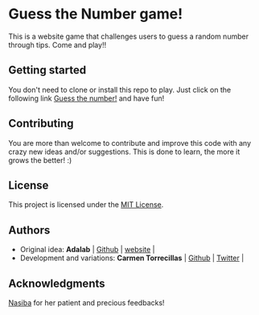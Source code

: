 # Guess the Number game!
This is a website game that challenges users to guess a random number through tips. Come and play!!

## Getting started
You don't need to clone or install this repo to play. Just click on the following link [Guess the number!](http://beta.adalab.es/f-m2-evaluacion-intermedia-carmen-tm/) and have fun!

## Contributing
You are more than welcome to contribute and improve this code with any crazy new ideas and/or suggestions. This is done to learn, the more it grows the better! :)

## License
This project is licensed under the [MIT License](https://en.wikipedia.org/wiki/MIT_License).

## Authors
* Original idea: **Adalab** | [Github](https://github.com/Adalab) | [website](http://adalab.es/) |
* Development and variations: **Carmen Torrecillas** | [Github](https://github.com/) | [Twitter](https://twitter.com/carmen_TM_) |

## Acknowledgments
[Nasiba](https://github.com/Adalab/f-m2-evaluacion-intermedia-carmen-tm/issues/created_by/nasivuela) for her patient and precious feedbacks!